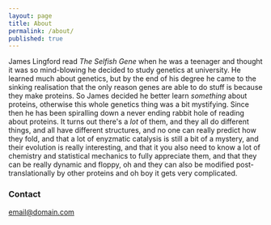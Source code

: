```yaml
---
layout: page
title: About
permalink: /about/
published: true
---
```

James Lingford read <em>The Selfish Gene</em> when he was a teenager and thought it was so mind-blowing he decided to study genetics at university. He learned much about genetics, but by the end of his degree he came to the sinking realisation that the only reason genes are able to do stuff is because they make proteins. So James decided he better learn _something_ about proteins, otherwise this whole genetics thing was a bit mystifying. Since then he has been spiralling down a never ending rabbit hole of reading about proteins. It turns out there's a _lot_ of them, and they all do different things, and all have different structures, and no one can really predict how they fold, and that a lot of enyzmatic catalysis is still a bit of a mystery, and their evolution is really interesting, and that it you also need to know a lot of chemistry and statistical mechanics to fully appreciate them, and that they can be really dynamic and floppy, oh and they can also be modified post-translationally by other proteins and oh boy it gets very complicated.  


### Contact

[email@domain.com](mailto:email@domain.com)
